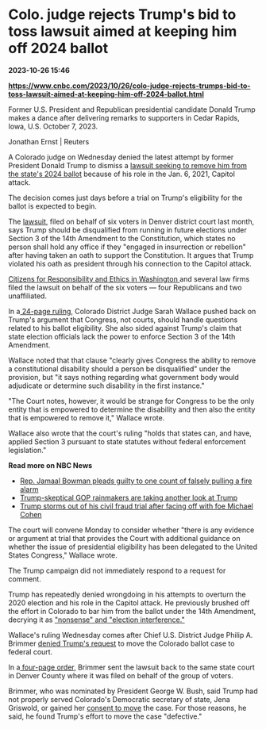 # Colo. judge rejects Trump's bid to toss lawsuit aimed at keeping him off 2024 ballot

**2023-10-26 15:46**

**https://www.cnbc.com/2023/10/26/colo-judge-rejects-trumps-bid-to-toss-lawsuit-aimed-at-keeping-him-off-2024-ballot.html**

Former U.S. President and Republican presidential candidate Donald Trump makes a dance after delivering remarks to supporters in Cedar Rapids, Iowa, U.S. October 7, 2023.

Jonathan Ernst | Reuters

A Colorado judge on Wednesday denied the latest attempt by former President Donald Trump to dismiss a [lawsuit seeking to remove him from the state's 2024 ballot](https://www.nbcnews.com/politics/2024-election/six-colorado-voters-file-lawsuit-remove-trump-states-2024-ballot-rcna103660) because of his role in the Jan. 6, 2021, Capitol attack.

The decision comes just days before a trial on Trump's eligibility for the ballot is expected to begin.

The [lawsuit](https://www.citizensforethics.org/wp-content/uploads/2023/09/Anderson-v-Griswold_Verified-Petition_2023.09.06_01.pdf), filed on behalf of six voters in Denver district court last month, says Trump should be disqualified from running in future elections under Section 3 of the 14th Amendment to the Constitution, which states no person shall hold any office if they "engaged in insurrection or rebellion" after having taken an oath to support the Constitution. It argues that Trump violated his oath as president through his connection to the Capitol attack.

[Citizens for Responsibility and Ethics in Washington ](https://www.citizensforethics.org/news/press-releases/lawsuit-filed-to-remove-trump-from-ballot-in-co-under-14th-amendment/)and several law firms filed the lawsuit on behalf of the six voters — four Republicans and two unaffiliated.

In a[ 24-page ruling](https://www.documentcloud.org/documents/24087236-ruling-on-14th-amendment-lawsuit), Colorado District Judge Sarah Wallace pushed back on Trump's argument that Congress, not courts, should handle questions related to his ballot eligibility. She also sided against Trump's claim that state election officials lack the power to enforce Section 3 of the 14th Amendment.

Wallace noted that that clause "clearly gives Congress the ability to remove a constitutional disability should a person be disqualified" under the provision, but "it says nothing regarding what government body would adjudicate or determine such disability in the first instance."

"The Court notes, however, it would be strange for Congress to be the only entity that is empowered to determine the disability and then also the entity that is empowered to remove it," Wallace wrote.

Wallace also wrote that the court's ruling "holds that states can, and have, applied Section 3 pursuant to state statutes without federal enforcement legislation."

**Read more on NBC News**

*   [Rep. Jamaal Bowman pleads guilty to one count of falsely pulling a fire alarm](https://www.nbcnews.com/politics/congress/rep-jamaal-bowman-pleads-guilty-one-count-falsely-pulling-fire-alarm-rcna122306)
*   [Trump-skeptical GOP rainmakers are taking another look at Trump](https://www.nbcnews.com/politics/2024-election/trump-skeptical-gop-rainmakers-are-taking-another-look-trump-rcna122082)
*   [Trump storms out of his civil fraud trial after facing off with foe Michael Cohen](https://www.nbcnews.com/politics/donald-trump/judge-orders-trump-take-stand-ny-fraud-trial-fines-10000-violating-gag-rcna122199)

The court will convene Monday to consider whether "there is any evidence or argument at trial that provides the Court with additional guidance on whether the issue of presidential eligibility has been delegated to the United States Congress," Wallace wrote.

The Trump campaign did not immediately respond to a request for comment.

Trump has repeatedly denied wrongdoing in his attempts to overturn the 2020 election and his role in the Capitol attack. He previously brushed off the effort in Colorado to bar him from the ballot under the 14th Amendment, decrying it as ["nonsense" and "election interference."](https://www.nbcnews.com/politics/donald-trump/trump-dismisses-14th-amendment-push-2024-ballot-election-interference-rcna103949)

Wallace's ruling Wednesday comes after Chief U.S. District Judge Philip A. Brimmer [denied Trump's request](https://www.nbcnews.com/politics/donald-trump/judge-rejects-trump-request-move-colorado-ballot-case-federal-court-rcna104758) to move the Colorado ballot case to federal court.

In a[ four-page order,](https://storage.courtlistener.com/recap/gov.uscourts.cod.227367/gov.uscourts.cod.227367.29.0.pdf) Brimmer sent the lawsuit back to the same state court in Denver County where it was filed on behalf of the group of voters.

Brimmer, who was nominated by President George W. Bush, said Trump had not properly served Colorado's Democratic secretary of state, Jena Griswold, or gained her [consent to move](https://www.law.cornell.edu/uscode/text/28/1446) the case. For those reasons, he said, he found Trump's effort to move the case "defective."